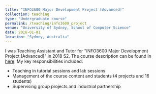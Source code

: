 ```yaml
---
title: "INFO3600 Major Development Project [Advanced]"
collection: teaching
type: "Undergraduate course"
permalink: /teaching/info3600_project
venue: "University of Sydney, School of Computer Science"
date: 2018-01-01
location: "Sydney, Australia"
---
```


I was Teaching Assistant and Tutor for "INFO3600 Major Development Project [Advanced]" in 2018 S2. The course description can be found in [here](https://www.sydney.edu.au/units/INFO3600). My key responsibilities included: 
* Teaching in tutorial sessions and lab sessions
* Management of the course content and students (4 projects and 16 students)
* Supervising group projects and industrial partnership

